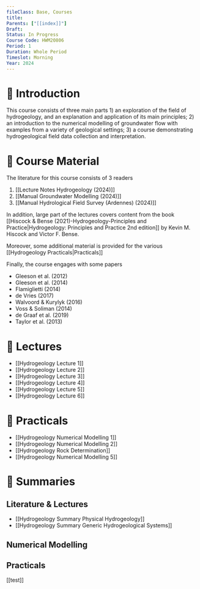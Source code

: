 ```yaml
---
fileClass: Base, Courses
title: 
Parents: ["[[index]]"]
Draft: 
Status: In Progress
Course Code: HWM20806
Period: 1
Duration: Whole Period
Timeslot: Morning
Year: 2024
---
```


# 🔎 Introduction
This course consists of three main parts 1) an exploration of the field of hydrogeology, and an explanation and application of its main principles; 2) an introduction to the numerical modelling of groundwater flow with examples from a variety of geological settings; 3) a course demonstrating hydrogeological field data collection and interpretation.

# 📖 Course Material
The literature for this course consists of 3 readers
1. [[Lecture Notes Hydrogeology (2024)]]
2. [[Manual Groundwater Modelling (2024)]]
3. [[Manual Hydrological Field Survey (Ardennes) (2024)]]

In addition, large part of the lectures covers content from the book [[Hiscock & Bense (2021)-Hydrogeology-Principles and Practice|Hydrogeology: Principles and Practice 2nd edition]] by Kevin M. Hiscock and Victor F. Bense. 

Moreover, some additional material is provided for the various [[Hydrogeology Practicals|Practicals]]

Finally, the course engages with some papers
- Gleeson et al. (2012)
- Gleeson et al. (2014)
- Flamiglietti (2014)
- de Vries (2017)
- Walvoord & Kurylyk (2016)
- Voss & Soliman (2014)
- de Graaf et al. (2019)
- Taylor et al. (2013)

# 📢 Lectures
- [[Hydrogeology Lecture 1]]
- [[Hydrogeology Lecture 2]]
- [[Hydrogeology Lecture 3]]
- [[Hydrogeology Lecture 4]]
- [[Hydrogeology Lecture 5]]
- [[Hydrogeology Lecture 6]]


# 🔬 Practicals
- [[Hydrogeology Numerical Modelling 1]]
- [[Hydrogeology Numerical Modelling 2]]
- [[Hydrogeology Rock Determination]]
- [[Hydrogeology Numerical Modelling 5]]


# 🔗 Summaries
## Literature & Lectures
- [[Hydrogeology Summary Physical Hydrogeology]]
- [[Hydrogeology Summary Generic Hydrogeological Systems]]

## Numerical Modelling


## Practicals


[[test]]